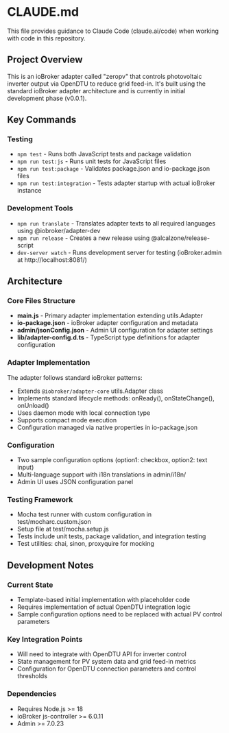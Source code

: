 # CLAUDE.md

This file provides guidance to Claude Code (claude.ai/code) when working with code in this repository.

## Project Overview

This is an ioBroker adapter called "zeropv" that controls photovoltaic inverter output via OpenDTU to reduce grid feed-in. It's built using the standard ioBroker adapter architecture and is currently in initial development phase (v0.0.1).

## Key Commands

### Testing
- `npm test` - Runs both JavaScript tests and package validation
- `npm run test:js` - Runs unit tests for JavaScript files
- `npm run test:package` - Validates package.json and io-package.json files
- `npm run test:integration` - Tests adapter startup with actual ioBroker instance

### Development Tools
- `npm run translate` - Translates adapter texts to all required languages using @iobroker/adapter-dev
- `npm run release` - Creates a new release using @alcalzone/release-script
- `dev-server watch` - Runs development server for testing (ioBroker.admin at http://localhost:8081/)

## Architecture

### Core Files Structure
- **main.js** - Primary adapter implementation extending utils.Adapter
- **io-package.json** - ioBroker adapter configuration and metadata
- **admin/jsonConfig.json** - Admin UI configuration for adapter settings
- **lib/adapter-config.d.ts** - TypeScript type definitions for adapter configuration

### Adapter Implementation
The adapter follows standard ioBroker patterns:
- Extends `@iobroker/adapter-core` utils.Adapter class
- Implements standard lifecycle methods: onReady(), onStateChange(), onUnload()
- Uses daemon mode with local connection type
- Supports compact mode execution
- Configuration managed via native properties in io-package.json

### Configuration
- Two sample configuration options (option1: checkbox, option2: text input)
- Multi-language support with i18n translations in admin/i18n/
- Admin UI uses JSON configuration panel

### Testing Framework
- Mocha test runner with custom configuration in test/mocharc.custom.json
- Setup file at test/mocha.setup.js
- Tests include unit tests, package validation, and integration testing
- Test utilities: chai, sinon, proxyquire for mocking

## Development Notes

### Current State
- Template-based initial implementation with placeholder code
- Requires implementation of actual OpenDTU integration logic
- Sample configuration options need to be replaced with actual PV control parameters

### Key Integration Points
- Will need to integrate with OpenDTU API for inverter control
- State management for PV system data and grid feed-in metrics
- Configuration for OpenDTU connection parameters and control thresholds

### Dependencies
- Requires Node.js >= 18
- ioBroker js-controller >= 6.0.11
- Admin >= 7.0.23
